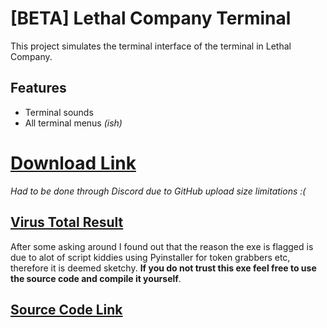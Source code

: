 # [BETA] Lethal Company Terminal

This project simulates the terminal interface of the terminal in Lethal Company. 

## Features

- Terminal sounds
- All terminal menus *(ish)*

# [Download Link](https://cdn.discordapp.com/attachments/1196587062476947507/1206259526223798382/LethalCompanyTerminal.exe?ex=65db5bba&is=65c8e6ba&hm=ddc287736932de7b1a09bc0973bbce452906b614a3bdf300a958cb51b8f0724a&)
*Had to be done through Discord due to GitHub upload size limitations :(*
## [Virus Total Result](https://www.virustotal.com/gui/file/36f4f6606337af31a4d61d4046810c43125dc8971356b58d9c79fc1f38f11b7d)
After some asking around I found out that the reason the exe is flagged is due to alot of script kiddies using Pyinstaller for token grabbers etc, therefore it is deemed sketchy. **If you do not trust this exe feel free to use the source code and compile it yourself**.
## [Source Code Link](https://github.com/Arimuon/LethalCompanyTerminal/tree/main/source%20code)
